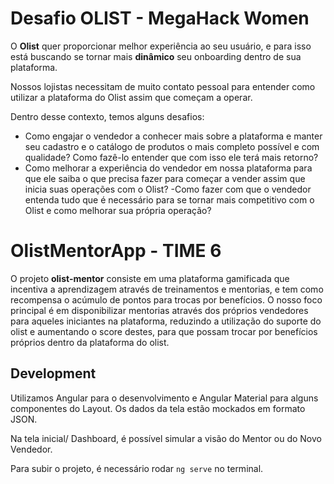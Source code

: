 # Desafio OLIST - MegaHack Women 

O <b>Olist</b> quer proporcionar melhor experiência ao seu usuário, e para isso está buscando se tornar mais <b>dinâmico</b> seu onboarding dentro de sua plataforma.

Nossos lojistas necessitam de muito contato pessoal para entender como utilizar a plataforma do Olist assim que começam a operar.

Dentro desse contexto, temos alguns desafios:
- Como engajar o vendedor a conhecer mais sobre a plataforma e manter seu cadastro e o catálogo de produtos o mais completo possível e com qualidade? Como fazê-lo entender que com isso ele terá mais retorno?
- Como melhorar a experiência do vendedor em nossa plataforma para que ele saiba o que precisa fazer para começar a vender assim que inicia suas operações com o Olist?
-Como fazer com que o vendedor entenda tudo que é necessário para se tornar mais competitivo com o Olist e como melhorar sua própria operação?

# OlistMentorApp - TIME 6

O projeto <b>olist-mentor</b> consiste em uma plataforma gamificada que incentiva a aprendizagem através de treinamentos e mentorias, e tem como recompensa o acúmulo de pontos para trocas por benefícios. O nosso foco principal é em disponibilizar mentorias através dos próprios vendedores para aqueles iniciantes na plataforma, reduzindo a utilização do suporte do olist e aumentando o score destes, para que possam trocar por benefícios próprios dentro da plataforma do olist.

## Development

Utilizamos Angular para o desenvolvimento e Angular Material para alguns componentes do Layout. Os dados da tela estão mockados em formato JSON. 

Na tela inicial/ Dashboard, é possível simular a visão do Mentor ou do Novo Vendedor. 

Para subir o projeto, é necessário rodar `ng serve` no terminal. 




